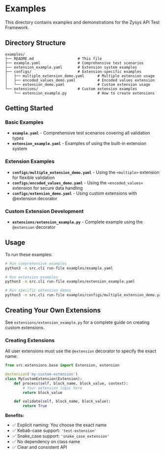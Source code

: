 # Examples

This directory contains examples and demonstrations for the Zysys API Test Framework.

## Directory Structure

```
examples/
├── README.md                    # This file
├── example.yaml                 # Comprehensive test scenarios
├── extension_example.yaml       # Extension system examples
├── configs/                     # Extension-specific examples
│   ├── multiple_extension_demo.yaml      # Multiple extension usage
│   ├── encoded_values_demo.yaml          # Encoded values extension
│   └── extension_demo.yaml               # Custom extension usage
└── extensions/                  # Custom extension examples
    └── extension_example.py              # How to create extensions
```

## Getting Started

### Basic Examples

- **`example.yaml`** - Comprehensive test scenarios covering all validation types
- **`extension_example.yaml`** - Examples of using the built-in extension system

### Extension Examples

- **`configs/multiple_extension_demo.yaml`** - Using the `<multiple>` extension for flexible validation
- **`configs/encoded_values_demo.yaml`** - Using the `<encoded_values>` extension for secure data handling
- **`configs/extension_demo.yaml`** - Using custom extensions with @extension decorator

### Custom Extension Development

- **`extensions/extension_example.py`** - Complete example using the `@extension` decorator

## Usage

To run these examples:

```bash
# Run comprehensive examples
python3 -m src.cli run-file examples/example.yaml

# Run extension examples
python3 -m src.cli run-file examples/extension_example.yaml

# Run specific extension demos
python3 -m src.cli run-file examples/configs/multiple_extension_demo.yaml
```

## Creating Your Own Extensions

See `extensions/extension_example.py` for a complete guide on creating custom extensions.

### Creating Extensions

All user extensions must use the `@extension` decorator to specify the exact name:

```python
from src.extensions.base import Extension, extension

@extension('my-custom-extension')
class MyCustomExtension(Extension):
    def process(self, block_name, block_value, context):
        # Your extension logic here
        return block_value

    def validate(self, block_name, block_value):
        return True
```

**Benefits:**

- ✅ Explicit naming: You choose the exact name
- ✅ Kebab-case support: `'test-extension'`
- ✅ Snake_case support: `'snake_case_extension'`
- ✅ No dependency on class name
- ✅ Clear and consistent API
